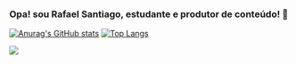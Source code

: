 ### Opa! sou Rafael Santiago, estudante e produtor de conteúdo! 🖖

[![Anurag's GitHub stats](https://github-readme-stats.vercel.app/api?username=jojono25&show_icons=true&theme=radical)](https://github.com/anuraghazra/github-readme-stats)
[![Top Langs](https://github-readme-stats.vercel.app/api/top-langs/?username=jojono25&layout=compact)](https://github.com/anuraghazra/github-readme-stats)
<div>
<a ref="https://www.linkedin.com/in/rafael-martins-17b329131/"><img src="https://img.shields.io/badge/LinkedIn-0077B5?style=for-the-badge&logo=linkedin&logoColor=white"></a>
</div>
<!--
**Jojono25/Jojono25** is a ✨ _special_ ✨ repository because its `README.md` (this file) appears on your GitHub profile.

Here are some ideas to get you started:

- 🔭 I’m currently working on ...
- 🌱 I’m currently learning ...
- 👯 I’m looking to collaborate on ...
- 🤔 I’m looking for help with ...
- 💬 Ask me about ...
- 📫 How to reach me: ...
- 😄 Pronouns: ...
- ⚡ Fun fact: ...
-->


